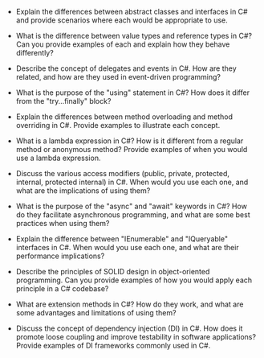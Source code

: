 - Explain the differences between abstract classes and interfaces in C# and provide scenarios where each would be appropriate to use.

- What is the difference between value types and reference types in C#? Can you provide examples of each and explain how they behave differently?

- Describe the concept of delegates and events in C#. How are they related, and how are they used in event-driven programming?

- What is the purpose of the "using" statement in C#? How does it differ from the "try...finally" block?

- Explain the differences between method overloading and method overriding in C#. Provide examples to illustrate each concept.

- What is a lambda expression in C#? How is it different from a regular method or anonymous method? Provide examples of when you would use a lambda expression.

- Discuss the various access modifiers (public, private, protected, internal, protected internal) in C#. When would you use each one, and what are the implications of using them?

- What is the purpose of the "async" and "await" keywords in C#? How do they facilitate asynchronous programming, and what are some best practices when using them?

- Explain the difference between "IEnumerable" and "IQueryable" interfaces in C#. When would you use each one, and what are their performance implications?

- Describe the principles of SOLID design in object-oriented programming. Can you provide examples of how you would apply each principle in a C# codebase?

- What are extension methods in C#? How do they work, and what are some advantages and limitations of using them?

- Discuss the concept of dependency injection (DI) in C#. How does it promote loose coupling and improve testability in software applications? Provide examples of DI frameworks commonly used in C#.
